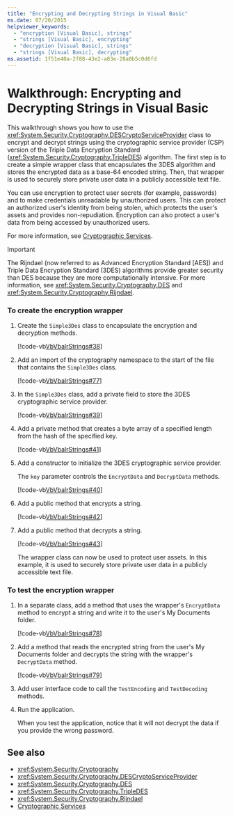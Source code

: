 ```yaml
---
title: "Encrypting and Decrypting Strings in Visual Basic"
ms.date: 07/20/2015
helpviewer_keywords: 
  - "encryption [Visual Basic], strings"
  - "strings [Visual Basic], encrypting"
  - "decryption [Visual Basic], strings"
  - "strings [Visual Basic], decrypting"
ms.assetid: 1f51e40a-2f88-43e2-a83e-28a0b5c0d6fd
---
```

# Walkthrough: Encrypting and Decrypting Strings in Visual Basic
This walkthrough shows you how to use the <xref:System.Security.Cryptography.DESCryptoServiceProvider> class to encrypt and decrypt strings using the cryptographic service provider (CSP) version of the Triple Data Encryption Standard (<xref:System.Security.Cryptography.TripleDES>) algorithm. The first step is to create a simple wrapper class that encapsulates the 3DES algorithm and stores the encrypted data as a base-64 encoded string. Then, that wrapper is used to securely store private user data in a publicly accessible text file.  
  
 You can use encryption to protect user secrets (for example, passwords) and to make credentials unreadable by unauthorized users. This can protect an authorized user's identity from being stolen, which protects the user's assets and provides non-repudiation. Encryption can also protect a user's data from being accessed by unauthorized users.  
  
 For more information, see [Cryptographic Services](../../../../standard/security/cryptographic-services.md).  
  
> [!IMPORTANT]
>  The Rijndael (now referred to as Advanced Encryption Standard [AES]) and Triple Data Encryption Standard (3DES) algorithms provide greater security than DES because they are more computationally intensive. For more information, see <xref:System.Security.Cryptography.DES> and <xref:System.Security.Cryptography.Rijndael>.  
  
### To create the encryption wrapper  
  
1. Create the `Simple3Des` class to encapsulate the encryption and decryption methods.  
  
     [!code-vb[VbVbalrStrings#38](~/samples/snippets/visualbasic/VS_Snippets_VBCSharp/VbVbalrStrings/VB/Class3.vb#38)]  
  
2. Add an import of the cryptography namespace to the start of the file that contains the `Simple3Des` class.  
  
     [!code-vb[VbVbalrStrings#77](~/samples/snippets/visualbasic/VS_Snippets_VBCSharp/VbVbalrStrings/VB/Class3.vb#77)]  
  
3. In the `Simple3Des` class, add a private field to store the 3DES cryptographic service provider.  
  
     [!code-vb[VbVbalrStrings#39](~/samples/snippets/visualbasic/VS_Snippets_VBCSharp/VbVbalrStrings/VB/Class3.vb#39)]  
  
4. Add a private method that creates a byte array of a specified length from the hash of the specified key.  
  
     [!code-vb[VbVbalrStrings#41](~/samples/snippets/visualbasic/VS_Snippets_VBCSharp/VbVbalrStrings/VB/Class3.vb#41)]  
  
5. Add a constructor to initialize the 3DES cryptographic service provider.  
  
     The `key` parameter controls the `EncryptData` and `DecryptData` methods.  
  
     [!code-vb[VbVbalrStrings#40](~/samples/snippets/visualbasic/VS_Snippets_VBCSharp/VbVbalrStrings/VB/Class3.vb#40)]  
  
6. Add a public method that encrypts a string.  
  
     [!code-vb[VbVbalrStrings#42](~/samples/snippets/visualbasic/VS_Snippets_VBCSharp/VbVbalrStrings/VB/Class3.vb#42)]  
  
7. Add a public method that decrypts a string.  
  
     [!code-vb[VbVbalrStrings#43](~/samples/snippets/visualbasic/VS_Snippets_VBCSharp/VbVbalrStrings/VB/Class3.vb#43)]  
  
     The wrapper class can now be used to protect user assets. In this example, it is used to securely store private user data in a publicly accessible text file.  
  
### To test the encryption wrapper  
  
1. In a separate class, add a method that uses the wrapper's `EncryptData` method to encrypt a string and write it to the user's My Documents folder.  
  
     [!code-vb[VbVbalrStrings#78](~/samples/snippets/visualbasic/VS_Snippets_VBCSharp/VbVbalrStrings/VB/Class3.vb#78)]  
  
2. Add a method that reads the encrypted string from the user's My Documents folder and decrypts the string with the wrapper's `DecryptData` method.  
  
     [!code-vb[VbVbalrStrings#79](~/samples/snippets/visualbasic/VS_Snippets_VBCSharp/VbVbalrStrings/VB/Class3.vb#79)]  
  
3. Add user interface code to call the `TestEncoding` and `TestDecoding` methods.  
  
4. Run the application.  
  
     When you test the application, notice that it will not decrypt the data if you provide the wrong password.  
  
## See also

- <xref:System.Security.Cryptography>
- <xref:System.Security.Cryptography.DESCryptoServiceProvider>
- <xref:System.Security.Cryptography.DES>
- <xref:System.Security.Cryptography.TripleDES>
- <xref:System.Security.Cryptography.Rijndael>
- [Cryptographic Services](../../../../standard/security/cryptographic-services.md)
